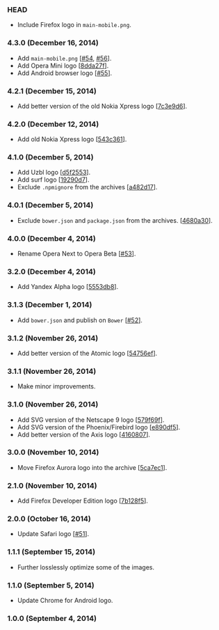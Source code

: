 ### HEAD

* Include Firefox logo in `main-mobile.png`.

### 4.3.0 (December 16, 2014)

* Add `main-mobile.png`
  [[#54](https://github.com/alrra/browser-logos/issues/54),
   [#56](https://github.com/alrra/browser-logos/issues/56)].
* Add Opera Mini logo
  [[8dda27f](https://github.com/alrra/browser-logos/commit/8dda27fbf2dce1c2870ea4115fa198c2bf64233a)].
* Add Android browser logo
  [[#55](https://github.com/alrra/browser-logos/issues/55)].

### 4.2.1 (December 15, 2014)

* Add better version of the old Nokia Xpress logo
  [[7c3e9d6](https://github.com/alrra/browser-logos/commit/7c3e9d6b2540453469d5128978a3da95c23adf73)].

### 4.2.0 (December 12, 2014)

* Add old Nokia Xpress logo
  [[543c361](https://github.com/alrra/browser-logos/commit/543c361869b2e0a2c0da91204c528d2886a415e0)].

### 4.1.0 (December 5, 2014)

* Add Uzbl logo
  [[d5f2553](https://github.com/alrra/browser-logos/commit/d5f25532319ebb86b4075aaa5b98e4058869cc98)].
* Add surf logo
  [[19290d7](https://github.com/alrra/browser-logos/commit/19290d78381da4a0cccd0acf7fe5dd513adb47b2)].
* Exclude `.npmignore` from the archives
  [[a482d17](https://github.com/alrra/browser-logos/commit/4680a30b8e93ccd7cb91f29f5d3c9aed1644bdd2)].

### 4.0.1 (December 5, 2014)

* Exclude `bower.json` and `package.json` from the archives.
  [[4680a30](https://github.com/alrra/browser-logos/commit/4680a30b8e93ccd7cb91f29f5d3c9aed1644bdd2)].

### 4.0.0 (December 4, 2014)

* Rename Opera Next to Opera Beta
  [[#53](https://github.com/alrra/browser-logos/issues/53)].

### 3.2.0 (December 4, 2014)

* Add Yandex Alpha logo
  [[5553db8](https://github.com/alrra/browser-logos/commit/5553db824fd1ac27af4fc62df2ff93f3fa1ba047)].

### 3.1.3 (December 1, 2014)

* Add `bower.json` and publish on `Bower`
  [[#52](https://github.com/alrra/browser-logos/issues/52)].

### 3.1.2 (November 26, 2014)

* Add better version of the Atomic logo
  [[54756ef](https://github.com/alrra/browser-logos/commit/54756efbaac0c66bfe83fbf5558bd82cd34f6606)].

### 3.1.1 (November 26, 2014)

* Make minor improvements.

### 3.1.0 (November 26, 2014)

* Add SVG version of the Netscape 9 logo
  [[579f69f](https://github.com/alrra/browser-logos/commit/579f69fb6db2539c89eb7edf6eee075cbaf07bc2)].
* Add SVG version of the Phoenix/Firebird logo
  [[e890df5](https://github.com/alrra/browser-logos/commit/e890df5f68cdd71ee07847d4ccda4ffb0e900932)].
* Add better version of the Axis logo
  [[4160807](https://github.com/alrra/browser-logos/commit/41608070848ffc10c48a9eaff78ae2941e2ab275)].

### 3.0.0 (November 10, 2014)

* Move Firefox Aurora logo into the archive
  [[5ca7ec1](https://github.com/alrra/browser-logos/commit/5ca7ec1a23b174795c849a1d16f407ef23fcb3c3)].

### 2.1.0 (November 10, 2014)

* Add Firefox Developer Edition logo
  [[7b128f5](https://github.com/alrra/browser-logos/commit/7b128f5b2bdfa7867b3ca6d21d3270831b15b257)].

### 2.0.0 (October 16, 2014)

* Update Safari logo
  [[#51](https://github.com/alrra/browser-logos/issues/51)].

### 1.1.1 (September 15, 2014)

* Further losslessly optimize some of the images.

### 1.1.0 (September 5, 2014)

* Update Chrome for Android logo.

### 1.0.0 (September 4, 2014)
